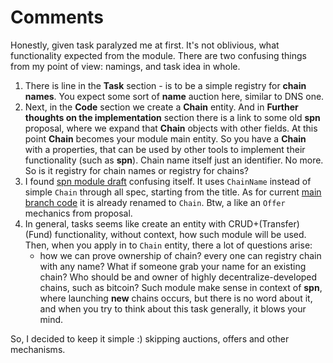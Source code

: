 # Comments

Honestly, given task paralyzed me at first. It's not oblivious, what functionality expected from the module. There are
two confusing things from my point of view: namings, and task idea in whole.

1. There is line in the **Task** section - is to be a simple registry for **chain names**. You expect some sort of
   **name** auction here, similar to DNS one.
2. Next, in the **Code** section we create a **Chain** entity. And in **Further thoughts on the implementation** section
   there is a link to some old **spn** proposal, where we expand that **Chain** objects with other fields. At this point
   **Chain** becomes your module main entity. So you have a **Chain** with a properties, that can be used by other tools
   to implement their functionality (such as **spn**). Chain name itself just an identifier. No more. So is it registry
   for chain names or registry for chains?
3. I
   found [spn module draft](https://github.com/tendermint/spn/blob/c0c163e77c96b137f1656f9c4f51f96569614264/docs/cns.md)
   confusing itself. It uses `ChainName` instead of simple `Chain` through all spec, starting from the title. As for
   current [main branch code](https://github.com/tendermint/spn/blob/develop/x/launch/types/chain.go) it is already
   renamed to `Chain`. Btw, a like an `Offer` mechanics from proposal.
4. In general, tasks seems like create an entity with CRUD+(Transfer)(Fund) functionality, without context, how such
   module will be used. Then, when you apply in to `Chain` entity, there a lot of questions arise:
    - how we can prove ownership of chain? every one can registry chain with any name? What if someone grab your name
      for an existing chain? Who should be and owner of highly decentralize-developed chains, such as bitcoin? Such
      module make sense in context of **spn**, where launching **new** chains occurs, but there is no word about it, and
      when you try to think about this task generally, it blows your mind.

So, I decided to keep it simple :) skipping auctions, offers and other mechanisms.